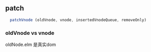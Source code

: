 
## patch
  
```js
  patchVnode (oldVnode, vnode, insertedVnodeQueue, removeOnly) 
```  

### oldVnode vs vnode

oldNode.elm 是真实dom
